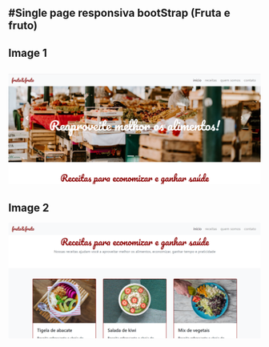#Single page responsiva bootStrap (Fruta e fruto)
-
Image 1
-
![Alt text](https://github.com/gabriel-rosch/fruta-fruto/blob/master/imagesProject/imagem1.png)
-
Image 2
-
![Alt text](https://github.com/gabriel-rosch/fruta-fruto/blob/master/imagesProject/imagem2.png)



